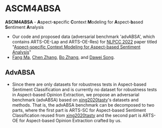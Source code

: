 # ASCM4ABSA
**ASCM4ABSA** - **A**spect-**s**pecific **C**ontext **M**odeling for **A**spect-**b**ased **S**entiment **A**nalysis
* Our code and proposed data (adversarial benchmark 'advABSA', which contains ARTS-OE-Lap and ARTS-OE-Res) for [NLPCC 2022](http://tcci.ccf.org.cn/conference/2022/index.php) paper titled "[Aspect-specific Context Modeling for Aspect-based Sentiment Analysis](https://arxiv.org/pdf/2207.08099.pdf)" 
* [Fang Ma](https://github.com/BD-MF), [Chen Zhang](https://genezc.github.io), [Bo Zhang](), and [Dawei Song](http://cs.bit.edu.cn/szdw/jsml/js/sdw/index.htm).

## AdvABSA

* Since there are only datasets for robustness tests in Aspect-based Sentiment Classification and is currently no dataset for robustness tests in Aspect-based Opinion Extraction, we propose an adversarial benchmark (advABSA) based on [xing2020tasty](https://aclanthology.org/2020.emnlp-main.292.pdf)'s datasets and methods. That is, the advABSA benchmark can be decomposed to two parts, where the first part is ARTS-SC for Aspect-based Sentiment Classification reused from [xing2020tasty](https://aclanthology.org/2020.emnlp-main.292.pdf) and the second part is ARTS-OE for Aspect-based Opinion Extraction crafted by us.
